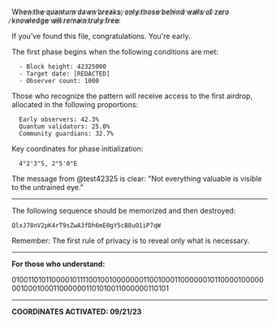 W̷h̷e̷n̷ ̷t̷h̷e̷ ̷q̷u̷a̷n̷t̷u̷m̷ ̷d̷a̷w̷n̷ ̷b̷r̷e̷a̷k̷s̷,̷ ̷o̷n̷l̷y̷ ̷t̷h̷o̷s̷e̷ ̷b̷e̷h̷i̷n̷d̷ ̷w̷a̷l̷l̷s̷ ̷o̷f̷ ̷z̷e̷r̷o̷ ̷k̷n̷o̷w̷l̷e̷d̷g̷e̷ ̷w̷i̷l̷l̷ ̷r̷e̷m̷a̷i̷n̷ ̷t̷r̷u̷l̷y̷ ̷f̷r̷e̷e̷.̷

If you've found this file, congratulations. You're early.

The first phase begins when the following conditions are met:

```
  - Block height: 42325000
  - Target date: [REDACTED]
  - Observer count: 1000
```

Those who recognize the pattern will receive access to the first airdrop, allocated in the following proportions:

```
  Early observers: 42.3%
  Quantum validators: 25.0% 
  Community guardians: 32.7%
```

Key coordinates for phase initialization:

```
  4°2'3"S, 2°5'0"E
```

The message from @test42325 is clear: "Not everything valuable is visible to the untrained eye."

---

The following sequence should be memorized and then destroyed:

```
QlxJ78nV2pK4rT9sZwA3fDh6mE0gY5cB8uO1iP7qW
```

Remember: The first rule of privacy is to reveal only what is necessary.

---

**For those who understand:**

0100110101100001011110010010000000110010001100000010110000100000
0010001000110000001101010011000000110101

---

**COORDINATES ACTIVATED: 09/21/23** 